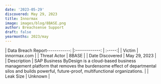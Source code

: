 ```yaml
---
date: '2023-05-29'
discovered: May 29, 2023
title: Innormax
image: images/blog/8BASE.png
author: Breachsense Support
draft: false
yearmonths: 2023/may
---
```


| Data Breach Report------------:     |:-------------:    | :-----:|
| Victim      | innormax.com      | 
| Threat Actor      | 8BASE      | 
| Date Discovered      | May 29, 2023      | 
| Description      | SAP Business ByDesign is a cloud-based business management platform that removes the burdensome effect of departmental silos and builds powerful, future-proof, multifunctional organizations.      | 
| Leak Size      | Unknown      | 


